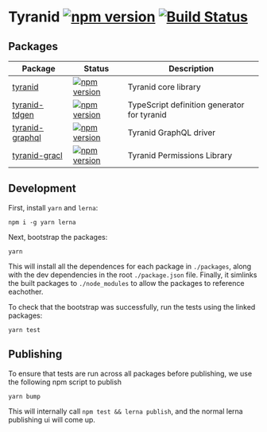 # Tyranid [![npm version](https://badge.fury.io/js/tyranid.svg)](https://badge.fury.io/js/tyranid) [![Build Status](https://travis-ci.org/tyranid-org/tyranid.svg?branch=es6-conversion)](https://travis-ci.org/tyranid-org/tyranid)

## Packages

| Package                                       | Status                                                                                                   | Description                                 |
| --------------------------------------------- | -------------------------------------------------------------------------------------------------------- | ------------------------------------------- |
| [tyranid](https://tyranid.org)                | [![npm version](https://badge.fury.io/js/tyranid.svg)](https://badge.fury.io/js/tyranid)                 | Tyranid core library                        |
| [tyranid-tdgen](./packages/tyranid-tdgen)     | [![npm version](https://badge.fury.io/js/tyranid-tdgen.svg)](https://badge.fury.io/js/tyranid-tdgen)     | TypeScript definition generator for tyranid |
| [tyranid-graphql](./packages/tyranid-graphql) | [![npm version](https://badge.fury.io/js/tyranid-graphql.svg)](https://badge.fury.io/js/tyranid-graphql) | Tyranid GraphQL driver                      |
| [tyranid-gracl](./packages/tyranid-gracl)     | [![npm version](https://badge.fury.io/js/tyranid-gracl.svg)](https://badge.fury.io/js/tyranid-gracl)     | Tyranid Permissions Library                 |

## Development

First, install `yarn` and `lerna`:

```shell
npm i -g yarn lerna
```

Next, bootstrap the packages:

```shell
yarn
```

This will install all the dependences for each package in `./packages`, along
with the dev dependencies in the root `./package.json` file. Finally, it
simlinks the built packages to `./node_modules` to allow the packages to reference eachother.

To check that the bootstrap was successfully, run the tests using the linked packages:

```shell
yarn test
```

## Publishing

To ensure that tests are run across all packages before publishing, we use the following npm script to publish

```shell
yarn bump
```

This will internally call `npm test && lerna publish`, and the normal lerna publishing ui
will come up.
